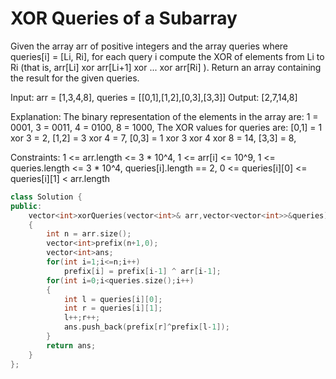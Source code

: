 # XOR Queries of a Subarray

Given the array arr of positive integers and the array queries where queries[i] = [Li, Ri], 
for each query i compute the XOR of elements from Li to Ri (that is, arr[Li] xor arr[Li+1] xor ... xor arr[Ri] ). 
Return an array containing the result for the given queries.
 

Input: arr = [1,3,4,8], queries = [[0,1],[1,2],[0,3],[3,3]]
Output: [2,7,14,8] 

Explanation: The binary representation of the elements in the array are:
1 = 0001,
3 = 0011,
4 = 0100,
8 = 1000,
The XOR values for queries are:
[0,1] = 1 xor 3 = 2,
[1,2] = 3 xor 4 = 7,
[0,3] = 1 xor 3 xor 4 xor 8 = 14,
[3,3] = 8,

Constraints:
1 <= arr.length <= 3 * 10^4,
1 <= arr[i] <= 10^9,
1 <= queries.length <= 3 * 10^4,
queries[i].length == 2,
0 <= queries[i][0] <= queries[i][1] < arr.length

```cpp
class Solution {
public:
    vector<int>xorQueries(vector<int>& arr,vector<vector<int>>&queries)
    {
        int n = arr.size();
        vector<int>prefix(n+1,0);
        vector<int>ans;
        for(int i=1;i<=n;i++)
            prefix[i] = prefix[i-1] ^ arr[i-1];
        for(int i=0;i<queries.size();i++)
        {
            int l = queries[i][0];
            int r = queries[i][1];
            l++;r++;
            ans.push_back(prefix[r]^prefix[l-1]);
        }
        return ans;
    }
};
```
